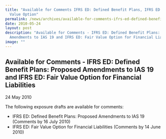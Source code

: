 ```yaml
---
title: "Available for Comments IFRS ED: Defined Benefit Plans, IFRS ED: Fair
  Value Option"
permalink: /news/archives/available-for-comments-ifrs-ed-defined-benefit-plans-proposed-amendments/
date: 2010-05-24
layout: post
description: "Available for Comments - IFRS ED: Defined Benefit Plans: Proposed
  Amendments to IAS 19 and IFRS ED: Fair Value Option for Financial Liabilities"
image: ""
---
```

Available for Comments - IFRS ED: Defined Benefit Plans: Proposed Amendments to IAS 19 and IFRS ED: Fair Value Option for Financial Liabilities
-----------------------------------------------------------------------------------------------------------------------------------------------

24 May 2010

The following exposure drafts are available for comments:

*   IFRS ED: Defined Benefit Plans: Proposed Amendments to IAS 19 (Comments by 16 July 2010)
*   IFRS ED: Fair Value Option for Financial Liabilities (Comments by 14 June 2010)